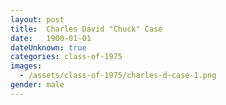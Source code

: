 ```yaml
---
layout: post
title:  Charles David "Chuck" Case
date:   1900-01-01
dateUnknown: true
categories: class-of-1975
images:
  - /assets/class-of-1975/charles-d-case-1.png
gender: male
---
```

